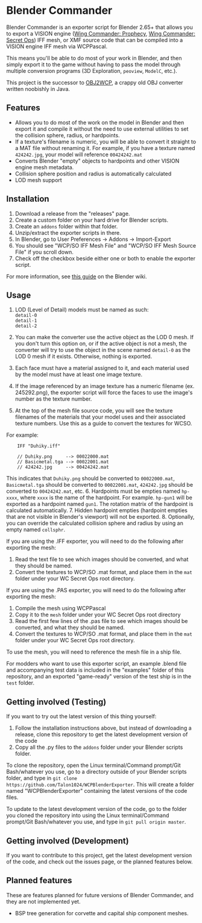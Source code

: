 # Blender Commander
Blender Commander is an exporter script for Blender 2.65+ that allows you to export a VISION engine ([Wing Commander: Prophecy](http://www.wcnews.com/wcpedia/Wing_Commander:_Prophecy), [Wing Commander: Secret Ops](http://www.wcnews.com/wcpedia/Wing_Commander:_Secret_Ops)) IFF mesh, or XMF source code that can be compiled into a VISION engine IFF mesh via WCPPascal.

This means you'll be able to do most of your work in Blender, and then simply export it to the game without having to pass the model through multiple conversion programs (3D Exploration, `peoview`, `ModelC`, etc.).

This project is the successor to [OBJ2WCP](http://www.ciinet.org/kevin/java), a crappy old OBJ converter written noobishly in Java.

## Features
 - Allows you to do most of the work on the model in Blender and then export it and compile it without the need to use external utilities to set the collision sphere, radius, or hardpoints.
 - If a texture's filename is numeric, you will be able to convert it straight to a MAT file without renaming it. For example, if you have a texture named `424242.jpg`, your model will reference `00424242.mat`
 - Converts Blender "empty" objects to hardpoints and other VISION engine mesh metadata.
 - Collision sphere position and radius is automatically calculated
 - LOD mesh support

## Installation
1. Download a release from the "releases" page.
2. Create a custom folder on your hard drive for Blender scripts.
3. Create an `addons` folder within that folder.
4. Unzip/extract the exporter scripts in there.
5. In Blender, go to User Preferences -> Addons -> Import-Export
6. You should see "WCP/SO IFF Mesh File" and "WCP/SO IFF Mesh Source File" if you scroll down.
7. Check off the checkbox beside either one or both to enable the exporter script.

For more information, see [this guide](http://wiki.blender.org/index.php/Doc:2.6/Manual/Extensions/Python/Add-Ons) on the Blender wiki.

## Usage

 1. LOD (Level of Detail) models must be named as such:  
 `detail-0`  
 `detail-1`  
 `detail-2`  

 2. You can make the converter use the active object as the LOD 0 mesh. If you don't turn this option on, or if the active object is not a mesh, the converter will try to use the object in the scene named `detail-0` as the LOD 0 mesh if it exists. Otherwise, nothing is exported.
 3. Each face must have a material assigned to it, and each material used by the model must have at least one image texture.
 4. If the image referenced by an image texture has a numeric filename (ex. 245292.png), the exporter script will force the faces to use the image's number as the texture number.
 5. At the top of the mesh file source code, you will see the texture filenames of the materials that your model uses and their associated texture numbers. Use this as a guide to convert the textures for WCSO.

 For example:
 
 		IFF "Duhiky.iff"
        
		// Duhiky.png     --> 00022000.mat
 		// Basicmetal.tga --> 00022001.mat
	 	// 424242.jpg     --> 00424242.mat
 
 This indicates that `Duhiky.png` should be converted to `00022000.mat`, `Basicmetal.tga` should be converted to `00022001.mat`, `424242.jpg` should be converted to `00424242.mat`, etc.
 6. Hardpoints must be empties named `hp-xxxx`, where `xxxx` is the name of the hardpoint. For example. `hp-gun1` will be exported as a hardpoint named `gun1`. The rotation matrix of the hardpoint is calculated automatically.
 7. Hidden hardpoint empties (hardpoint empties that are not visible in Blender's viewport) will not be exported.
 8. Optionally, you can override the calculated collision sphere and radius by using an empty named `collsphr`.

If you are using the .IFF exporter, you will need to do the following after exporting the mesh:
1. Read the text file to see which images should be converted, and what they should be named.
2. Convert the textures to WCP/SO .mat format, and place them in the `mat` folder under your WC Secret Ops root directory.
 
If you are using the .PAS exporter, you will need to do the following after exporting the mesh:
1. Compile the mesh using WCPPascal
2. Copy it to the `mesh` folder under your WC Secret Ops root directory
3. Read the first few lines of the .pas file to see which images should be converted, and what they should be named.
4. Convert the textures to WCP/SO .mat format, and place them in the `mat` folder under your WC Secret Ops root directory.

To use the mesh, you will need to reference the mesh file in a ship file.

For modders who want to use this exporter script, an example .blend file and accompanying test data is included in the "examples" folder of this repository, and an exported "game-ready" version of the test ship is in the `test` folder.

## Getting involved (Testing)

If you want to try out the latest version of this thing yourself:
1. Follow the installation instructions above, but instead of downloading a release, clone this repository to get the latest development version of the code
2. Copy all the .py files to the `addons` folder under your Blender scripts folder.

To clone the repository, open the Linux terminal/Command prompt/Git Bash/whatever you use, go to a directory outside of your Blender scripts folder, and type in `git clone https://github.com/Talon1024/WCPBlenderExporter`. This will create a folder named "WCPBlenderExporter" containing the latest versions of the code files.

To update to the latest development version of the code, go to the folder you cloned the repository into using the Linux terminal/Command prompt/Git Bash/whatever you use, and type in `git pull origin master`.

## Getting involved (Development)

If you want to contribute to this project, get the latest development version of the code, and check out the issues page, or the planned features below.

## Planned features
These are features planned for future versions of Blender Commander, and they are not implemented yet.
 - BSP tree generation for corvette and capital ship component meshes.
